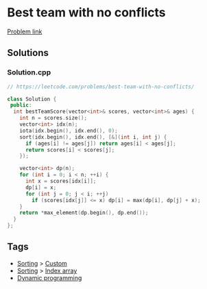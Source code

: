 # Best team with no conflicts

[Problem link](https://leetcode.com/problems/best-team-with-no-conflicts/)

## Solutions


### Solution.cpp
```cpp
// https://leetcode.com/problems/best-team-with-no-conflicts/

class Solution {
 public:
  int bestTeamScore(vector<int>& scores, vector<int>& ages) {
    int n = scores.size();
    vector<int> idx(n);
    iota(idx.begin(), idx.end(), 0);
    sort(idx.begin(), idx.end(), [&](int i, int j) {
      if (ages[i] != ages[j]) return ages[i] < ages[j];
      return scores[i] < scores[j];
    });

    vector<int> dp(n);
    for (int i = 0; i < n; ++i) {
      int x = scores[idx[i]];
      dp[i] = x;
      for (int j = 0; j < i; ++j)
        if (scores[idx[j]] <= x) dp[i] = max(dp[i], dp[j] + x);
    }
    return *max_element(dp.begin(), dp.end());
  }
};
```
## Tags

* [Sorting](/Collections/sorting.md#sorting) > [Custom](/Collections/sorting.md#custom)
* [Sorting](/Collections/sorting.md#sorting) > [Index array](/Collections/sorting.md#index-array)
* [Dynamic programming](/Collections/dynamic-programming.md#dynamic-programming)
